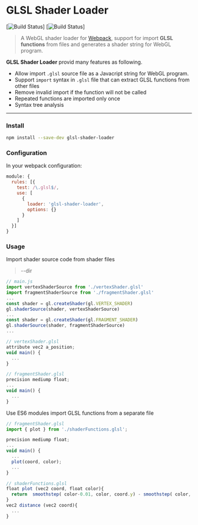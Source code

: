 # GLSL Shader Loader
[![Build Status](https://travis-ci.org/migalooo/glsl-shader-loader.svg?branch=master)] [![Build Status](https://img.shields.io/badge/node-%3E%3D%20v6.0.0-blue.svg)]
> A WebGL shader loader for [Webpack](https://webpack.js.org/concepts/), support for import **GLSL functions** from files and generates a shader string for WebGL program.

**GLSL Shader Loader** provid many features as following.
- Allow import `.glsl` source file as a Javacript string for WebGL program. 
- Support `import` syntax in `.glsl` file that can extract GLSL functions from other files
- Remove invalid import if the function will not be called 
- Repeated functions are imported only once
- Syntax tree analysis

---

### Install
```bash
npm install --save-dev glsl-shader-loader
```

### Configuration
In your webpack configuration:
```js
module: {
  rules: [{
    test: /\.glsl$/,
    use: [
      { 
        loader: 'glsl-shader-loader',
        options: {}  
      }
    ]
  }]
}
```

### Usage
Import shader source code from shader files

> --dir
```js
// main.js
import vertexShaderSource from './vertexShader.glsl'
import fragmentShaderSource from './fragmentShader.glsl'
...
const shader = gl.createShader(gl.VERTEX_SHADER)
gl.shaderSource(shader, vertexShaderSource)
...
const shader = gl.createShader(gl.FRAGMENT_SHADER)
gl.shaderSource(shader, fragmentShaderSource)
...

// vertexShader.glsl
attribute vec2 a_position;
void main() {
  ...
}

// fragmentShader.glsl
precision mediump float;
...
void main() {
  ...
}
```

Use ES6 modules import GLSL functions from a separate file 

```js
// fragmentShader.glsl
import { plot } from './shaderFunctions.glsl';

precision mediump float;
...
void main() {
  ...
  plot(coord, color);
  ...
}

// shaderFunctions.glsl
float plot (vec2 coord, float color){
  return  smoothstep( color-0.01, color, coord.y) - smoothstep( color, color+0.01, coord.y);
}
vec2 distance (vec2 coord){
  ...
}
```
